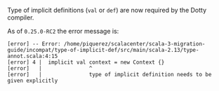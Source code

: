 Type of implicit definitions (`val` or `def`) are now required by the Dotty compiler.

As of `0.25.0-RC2` the error message is:
```
[error] -- Error: /home/piquerez/scalacenter/scala-3-migration-guide/incompat/type-of-implicit-def/src/main/scala-2.13/type-annot.scala:4:15 
[error] 4 |  implicit val context = new Context {}
[error]   |               ^
[error]   |               type of implicit definition needs to be given explicitly
```
